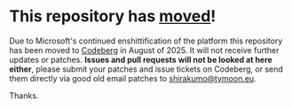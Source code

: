 # This repository has [moved](https://shirakumo.org/projects/sf3)!
Due to Microsoft's continued enshittification of the platform this repository has been moved to [Codeberg](https://shirakumo.org/projects/sf3) in August of 2025. It will not receive further updates or patches. **Issues and pull requests will not be looked at here either**, please submit your patches and issue tickets on Codeberg, or send them directly via good old email patches to [shirakumo@tymoon.eu](mailto:shirakumo@tymoon.eu).

Thanks.